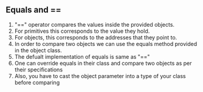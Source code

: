 ## Equals and ==

1. "==" operator compares the values inside the provided objects. 
2. For primitives this corresponds to the value they hold.
3. For objects, this corresponds to the addresses that they point to.
4. In order to compare two objects we can use the equals method provided in the object class.
5. The defualt implementation of equals is same as "=="
6. One can override equals in their class and compare two objects as per their specifications
7. Also, you have to cast the object parameter into a type of your class before comparing
